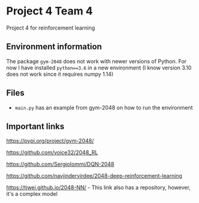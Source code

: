 # Project 4 Team 4
Project 4 for reinforcement learning

## Environment information

The package `gym-2048` does not work with newer versions of Python. For now I have installed `python==3.6` in a new environment (I know version 3.10 does not work since it requires numpy 1.14)

## Files

- `main.py` has an example from gym-2048 on how to run the environment

## Important links

https://pypi.org/project/gym-2048/

https://github.com/voice32/2048_RL

https://github.com/SergioIommi/DQN-2048

https://github.com/navjindervirdee/2048-deep-reinforcement-learning

https://tjwei.github.io/2048-NN/ - This link also has a repository, however, it's a complex model
